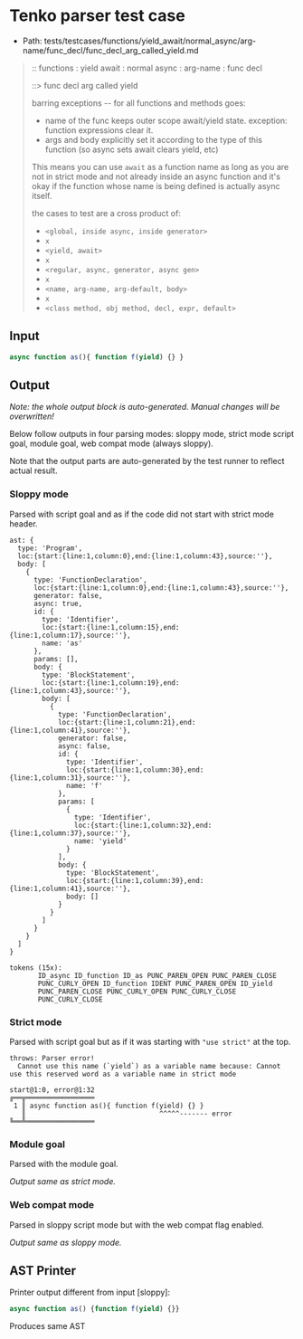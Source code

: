 # Tenko parser test case

- Path: tests/testcases/functions/yield_await/normal_async/arg-name/func_decl/func_decl_arg_called_yield.md

> :: functions : yield await : normal async : arg-name : func decl
>
> ::> func decl arg called yield
>
> barring exceptions -- for all functions and methods goes:
>
> - name of the func keeps outer scope await/yield state. exception: function expressions clear it.
> - args and body explicitly set it according to the type of this function (so async sets await clears yield, etc)
>
> This means you can use `await` as a function name as long as you are not in strict mode and not already inside an async function and it's okay if the function whose name is being defined is actually async itself.
>
> the cases to test are a cross product of:
>
> - `<global, inside async, inside generator>` 
> - `x` 
> - `<yield, await>`
> - `x` 
> - `<regular, async, generator, async gen>`
> - `x` 
> - `<name, arg-name, arg-default, body>`
> - `x`
> - `<class method, obj method, decl, expr, default>`

## Input

`````js
async function as(){ function f(yield) {} }
`````

## Output

_Note: the whole output block is auto-generated. Manual changes will be overwritten!_

Below follow outputs in four parsing modes: sloppy mode, strict mode script goal, module goal, web compat mode (always sloppy).

Note that the output parts are auto-generated by the test runner to reflect actual result.

### Sloppy mode

Parsed with script goal and as if the code did not start with strict mode header.

`````
ast: {
  type: 'Program',
  loc:{start:{line:1,column:0},end:{line:1,column:43},source:''},
  body: [
    {
      type: 'FunctionDeclaration',
      loc:{start:{line:1,column:0},end:{line:1,column:43},source:''},
      generator: false,
      async: true,
      id: {
        type: 'Identifier',
        loc:{start:{line:1,column:15},end:{line:1,column:17},source:''},
        name: 'as'
      },
      params: [],
      body: {
        type: 'BlockStatement',
        loc:{start:{line:1,column:19},end:{line:1,column:43},source:''},
        body: [
          {
            type: 'FunctionDeclaration',
            loc:{start:{line:1,column:21},end:{line:1,column:41},source:''},
            generator: false,
            async: false,
            id: {
              type: 'Identifier',
              loc:{start:{line:1,column:30},end:{line:1,column:31},source:''},
              name: 'f'
            },
            params: [
              {
                type: 'Identifier',
                loc:{start:{line:1,column:32},end:{line:1,column:37},source:''},
                name: 'yield'
              }
            ],
            body: {
              type: 'BlockStatement',
              loc:{start:{line:1,column:39},end:{line:1,column:41},source:''},
              body: []
            }
          }
        ]
      }
    }
  ]
}

tokens (15x):
       ID_async ID_function ID_as PUNC_PAREN_OPEN PUNC_PAREN_CLOSE
       PUNC_CURLY_OPEN ID_function IDENT PUNC_PAREN_OPEN ID_yield
       PUNC_PAREN_CLOSE PUNC_CURLY_OPEN PUNC_CURLY_CLOSE
       PUNC_CURLY_CLOSE
`````

### Strict mode

Parsed with script goal but as if it was starting with `"use strict"` at the top.

`````
throws: Parser error!
  Cannot use this name (`yield`) as a variable name because: Cannot use this reserved word as a variable name in strict mode

start@1:0, error@1:32
╔══╦═════════════════
 1 ║ async function as(){ function f(yield) {} }
   ║                                 ^^^^^------- error
╚══╩═════════════════

`````


### Module goal

Parsed with the module goal.

_Output same as strict mode._

### Web compat mode

Parsed in sloppy script mode but with the web compat flag enabled.

_Output same as sloppy mode._

## AST Printer

Printer output different from input [sloppy]:

````js
async function as() {function f(yield) {}}
````

Produces same AST

